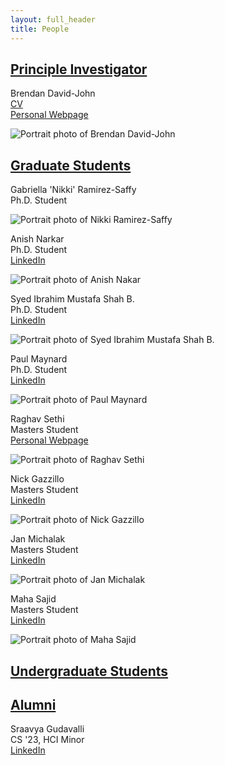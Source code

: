 ```yaml
---
layout: full_header
title: People
---
```



## [Principle Investigator](#pi)

Brendan David-John\
[CV](https://drive.google.com/file/d/1-3QynyXl3AW0Uu572uswKD6y4qpmmSjR/view?usp=sharing)\
[Personal Webpage](https://brendandavidjohn.app)

![Portrait photo of Brendan David-John]({{root_url}}/assets/images/people/brendan.jpg)

## [Graduate Students](#grad)

Gabriella 'Nikki' Ramirez-Saffy\
Ph.D. Student

![Portrait photo of Nikki Ramirez-Saffy]({{root_url}}/assets/images/people/nikki.jpg)

Anish Narkar\
Ph.D. Student\
[LinkedIn](https://www.linkedin.com/in/anishnarkar/)

![Portrait photo of Anish Nakar]({{root_url}}/assets/images/people/anish.jpg)

Syed Ibrahim Mustafa Shah B.\
Ph.D. Student\
[LinkedIn](https://www.linkedin.com/in/syedibrahimmustafashahbukhari/)

![Portrait photo of Syed Ibrahim Mustafa Shah B.]({{root_url}}/assets/images/people/ibrahim.jpg)

Paul Maynard\
Ph.D. Student\
[LinkedIn](https://www.linkedin.com/in/paul-maynard-mayntech/)

![Portrait photo of Paul Maynard]({{root_url}}/assets/images/people/paul.jpg)

Raghav Sethi\
Masters Student\
[Personal Webpage](https://rghv96.github.io/)

![Portrait photo of Raghav Sethi]({{root_url}}/assets/images/people/raghav.jpg)

Nick Gazzillo\
Masters Student\
[LinkedIn](https://www.linkedin.com/in/nickgazzillo/)

![Portrait photo of Nick Gazzillo]({{root_url}}/assets/images/people/nick.jpg)

Jan Michalak\
Masters Student\
[LinkedIn](https://www.linkedin.com/in/janjakubmichalak/)

![Portrait photo of Jan Michalak]({{root_url}}/assets/images/people/jan.jpg)

Maha Sajid\
Masters Student\
[LinkedIn](https://www.linkedin.com/in/maha-sajid-303844103/)

![Portrait photo of Maha Sajid]({{root_url}}/assets/images/people/maha.jpg)

## [Undergraduate Students](#undergrad)

## [Alumni](#alumni)

Sraavya Gudavalli\
CS '23, HCI Minor\
[LinkedIn](https://www.linkedin.com/in/sraavya-gudavalli-a690a9215/)
